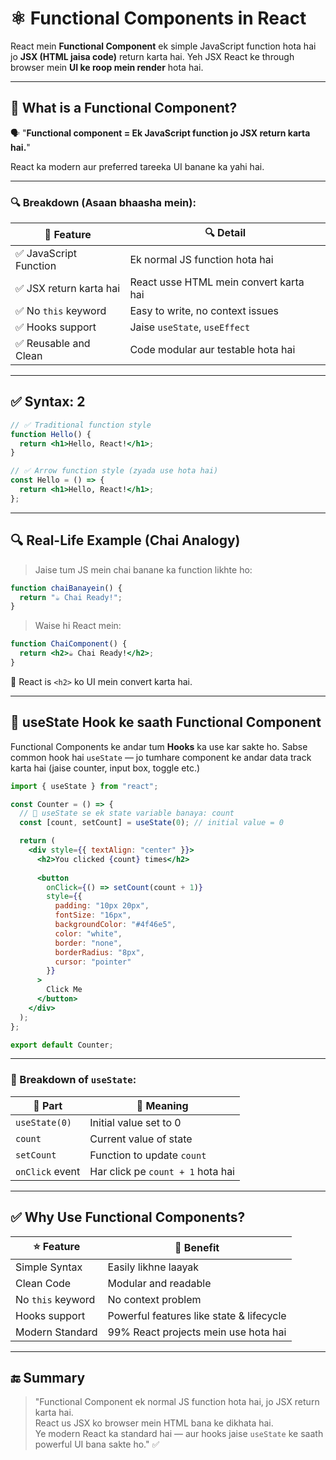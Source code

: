 # ⚛️ Functional Components in React

React mein **Functional Component** ek simple JavaScript function hota hai jo **JSX (HTML jaisa code)** return karta hai. Yeh JSX React ke through browser mein **UI ke roop mein render** hota hai.

---

## 🧠 What is a Functional Component?

🗣️ "**Functional component = Ek JavaScript function jo JSX return karta hai.**"

React ka modern aur preferred tareeka UI banane ka yahi hai.

---

### 🔍 Breakdown (Asaan bhaasha mein):

| 📌 Feature                | 🔍 Detail |
|--------------------------|-----------|
| ✅ JavaScript Function   | Ek normal JS function hota hai |
| ✅ JSX return karta hai  | React usse HTML mein convert karta hai |
| ✅ No `this` keyword     | Easy to write, no context issues |
| ✅ Hooks support         | Jaise `useState`, `useEffect` |
| ✅ Reusable and Clean    | Code modular aur testable hota hai |

---

## ✅ Syntax: 2 

```jsx
// ✅ Traditional function style
function Hello() {
  return <h1>Hello, React!</h1>;
}

// ✅ Arrow function style (zyada use hota hai)
const Hello = () => {
  return <h1>Hello, React!</h1>;
};
```

---

## 🔍 Real-Life Example (Chai Analogy)

> Jaise tum JS mein chai banane ka function likhte ho:

```js
function chaiBanayein() {
  return "☕ Chai Ready!";
}
```

> Waise hi React mein:

```jsx
function ChaiComponent() {
  return <h2>☕ Chai Ready!</h2>;
}
```

📌 React is `<h2>` ko UI mein convert karta hai.

---

## 🧪 useState Hook ke saath Functional Component

Functional Components ke andar tum **Hooks** ka use kar sakte ho. Sabse common hook hai `useState` — jo tumhare component ke andar data track karta hai (jaise counter, input box, toggle etc.)

```jsx
import { useState } from "react";

const Counter = () => {
  // 🔢 useState se ek state variable banaya: count
  const [count, setCount] = useState(0); // initial value = 0

  return (
    <div style={{ textAlign: "center" }}>
      <h2>You clicked {count} times</h2>
      
      <button
        onClick={() => setCount(count + 1)}
        style={{
          padding: "10px 20px",
          fontSize: "16px",
          backgroundColor: "#4f46e5",
          color: "white",
          border: "none",
          borderRadius: "8px",
          cursor: "pointer"
        }}
      >
        Click Me
      </button>
    </div>
  );
};

export default Counter;
```

---

### 🔎 Breakdown of `useState`:

| 🧩 Part         | 📄 Meaning                        |
| --------------- | --------------------------------- |
| `useState(0)`   | Initial value set to 0            |
| `count`         | Current value of state            |
| `setCount`      | Function to update `count`        |
| `onClick` event | Har click pe `count + 1` hota hai |

---

## ✅ Why Use Functional Components?

| ⭐ Feature         | 💬 Benefit                               |
| ----------------- | ---------------------------------------- |
| Simple Syntax     | Easily likhne laayak                     |
| Clean Code        | Modular and readable                     |
| No `this` keyword | No context problem                       |
| Hooks support     | Powerful features like state & lifecycle |
| Modern Standard   | 99% React projects mein use hota hai     |

---

## 🔚 Summary 

> "Functional Component ek normal JS function hota hai, jo JSX return karta hai.  
> React us JSX ko browser mein HTML bana ke dikhata hai.  
> Ye modern React ka standard hai — aur hooks jaise `useState` ke saath powerful UI bana sakte ho." ✅


